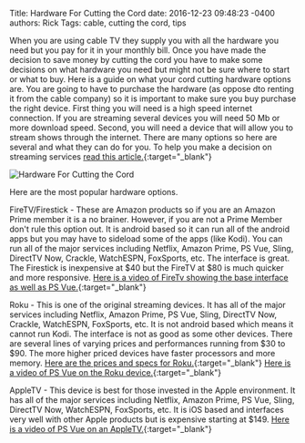 Title: Hardware For Cutting the Cord
date: 2016-12-23 09:48:23 -0400
authors: Rick
Tags: cable, cutting the cord, tips

When you are using cable TV they supply you with all the hardware you need but you pay for it in your monthly bill. Once you have made the decision to save money by cutting the cord you have to make some decisions on what hardware you need but might not be sure where to start or what to buy. Here is a guide on what your cord cutting hardware options are. You are going to have to purchase the hardware (as oppose dto renting it from the cable company) so it is important to make sure you buy purchase the right device. First thing you will need is a high speed internet connection. If you are streaming several devices you will need 50 Mb or more download speed. Second, you will need a device that will allow you to stream shows through the internet. There are many options so here are several and what they can do for you. To help you make a decision on streaming services [read this article.](http://www.zdnet.com/article/the-best-internet-video-streaming-services){:target="_blank"}
<!-- PELICAN_END_SUMMARY -->

<img src="../../images/blog/hardward-for-cutting-the-cord/online-1905876_1280_350.jpg" alt="Hardware For Cutting the Cord" class="image-responsive image-center" markdown=1>

Here are the most popular hardware options.

FireTV/Firestick - These are Amazon products so if you are an Amazon Prime member it is a no brainer. However, if you are not a Prime Member don't rule this option out. It is android based so it can run all of the android apps but you may have to sideload some of the apps (like Kodi). You can run all of the major services including Netflix, Amazon Prime, PS Vue, Sling, DirectTV Now, Crackle, WatchESPN, FoxSports, etc. The interface is great. The Firestick is inexpensive at $40 but the FireTV at $80 is much quicker and more responsive. [Here is a video of FireTv showing the base interface as well as PS Vue.](https://youtu.be/IAVuY6C2RGU){:target="_blank"}

Roku - This is one of the original streaming devices. It has all of the major services including Netflix, Amazon Prime, PS Vue, Sling, DirectTV Now, Crackle, WatchESPN, FoxSports, etc. It is not android based which means it cannot run Kodi. The interface is not as good as some other devices. There are several lines of varying prices and performances running from $30 to $90. The more higher priced devices have faster processors and more memory. [Here are the prices and specs for Roku.](https://www.roku.com/products/compare#sku=4620R){:target="_blank"} [Here is a video of PS Vue on the Roku device.](https://www.youtube.com/watch?v=dNX0QzJRteE){:target="_blank"}

AppleTV - This device is best for those invested in the Apple environment. It has all of the major services including Netflix, Amazon Prime, PS Vue, Sling, DirectTV Now, WatchESPN, FoxSports, etc. It is iOS based and interfaces very well with other Apple products but is expensive starting at $149. [Here is a video of PS Vue on an AppleTV.](https://www.youtube.com/watch?v=2idYi4rZCXQ){:target="_blank"}